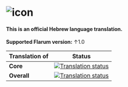 # ![icon](https://user-images.githubusercontent.com/7271244/138716218-52800239-7b1f-42d8-b923-275bc20c58ef.png)  



#### This is an official Hebrew language translation.

**Supported Flarum version:** &uarr;1.0

|Translation of| Status|
|--------------|-------|
|**Core**| [![Translation status](https://weblate.rob006.net/widgets/flarum/he/core/svg-badge.svg)](https://weblate.rob006.net/engage/flarum/he/)|
|**Overall**|<a href="https://weblate.rob006.net/engage/flarum/he/"><img src="https://weblate.rob006.net/widgets/flarum/he/svg-badge.svg" alt="Translation status" /></a>|

